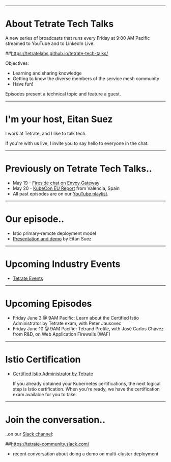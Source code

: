 
---
# About Tetrate Tech Talks

A new series of broadcasts that runs every Friday at 9:00 AM Pacific
  streamed to YouTube and to LinkedIn Live.

##https://tetratelabs.github.io/tetrate-tech-talks/

Objectives:

- Learning and sharing knowledge
- Getting to know the diverse members of the service mesh community
- Have fun!

Episodes present a technical topic and feature a guest.

---
# I'm your host, Eitan Suez

I work at Tetrate, and I like to talk tech.

If you're with us live, I invite you to say hello to everyone in the chat.

---
# Previously on Tetrate Tech Talks..

- May 19 - [Fireside chat on Envoy Gateway](../../envoygw/)
- May 20 - [KubeCon EU Report](../../episode7/) from Valencia, Spain
- All past episodes are on our [YouTube playlist](https://www.youtube.com/playlist?list=PLm51GPKRAmTlOkjWDJBQYtjcc9WPk4E4F).

---
# Our episode..

- Istio primary-remote deployment model
- [Presentation and demo](../demo/) by Eitan Suez

---
# Upcoming Industry Events

- [Tetrate Events](https://www.tetrate.io/events/)

---
# Upcoming Episodes

- Friday June 3 @ 9AM Pacific: Learn about the Certified Istio Administrator by Tetrate exam, with Peter Jausovec
- Friday June 10 @ 9AM Pacific: Tetrand Profile, with José Carlos Chavez from R&D, on Web Application Firewalls (WAF)

---
# Istio Certification

- [Certified Istio Administrator by Tetrate](https://academy.tetrate.io/courses/certified-istio-administrator)

    If you already obtained your Kubernetes certifications, the next logical step is Istio certification.
    When you're ready, we have the certification exam available for you to take.

---
# Join the conversation..

..on our [Slack channel](https://tetrate-community.slack.com/):

##https://tetrate-community.slack.com/

  - recent conversation about doing a demo on multi-cluster deployment
